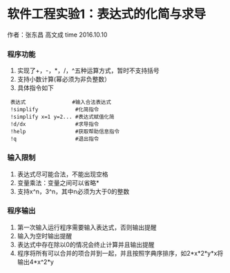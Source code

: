 # 软件工程实验1：表达式的化简与求导
作者：张东昌 高文成
time 2016.10.10
### 程序功能

1. 实现了+，-，\*，/，^五种运算方式，暂时不支持括号
2. 支持小数计算(幂必须为非负整数）
2. 具体指令如下
```
 表达式               #输入合法表达式
 !simplify            #化简指令
 !simplify x=1 y=2... #表达式赋值化简
 !d/dx                #求导指令
 !help                #获取帮助信息指令
 !q                   #退出指令
```

### 输入限制

1. 表达式尽可能合法，不能出现空格
2. 变量乘法：变量之间可以省略\*
3. 支持x^n，3^n，其中n必须为大于0的整数

### 程序输出

1. 第一次输入运行程序需要输入表达式，否则输出提醒
2. 输入为空时输出提醒
3. 表达式中存在除以0的情况会终止计算并且输出提醒
4. 程序将所有可以合并的项合并到一起，并且按照字典序排序，如2\*x\*2\*y\*x将输出4\*x^2\*y

